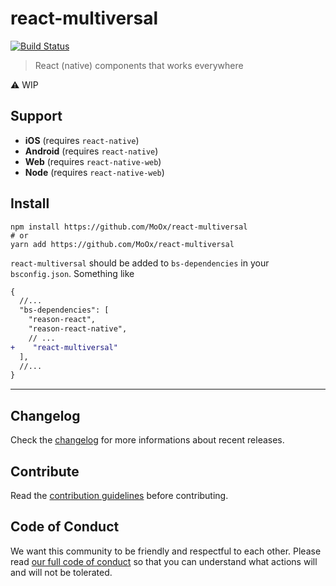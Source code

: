 # react-multiversal

[![Build Status](https://github.com/MoOx/react-multiversal/workflows/Build/badge.svg)](https://github.com/MoOx/react-multiversal/actions)

> React (native) components that works everywhere

⚠️ WIP

## Support

- **iOS** (requires `react-native`)
- **Android** (requires `react-native`)
- **Web** (requires `react-native-web`)
- **Node** (requires `react-native-web`)

## Install

```console
npm install https://github.com/MoOx/react-multiversal
# or
yarn add https://github.com/MoOx/react-multiversal
```

`react-multiversal` should be added to `bs-dependencies` in your
`bsconfig.json`. Something like

```diff
{
  //...
  "bs-dependencies": [
    "reason-react",
    "reason-react-native",
    // ...
+    "react-multiversal"
  ],
  //...
}
```

---

## Changelog

Check the [changelog](./CHANGELOG.md) for more informations about recent
releases.

## Contribute

Read the [contribution guidelines](./CONTRIBUTING.md) before contributing.

## Code of Conduct

We want this community to be friendly and respectful to each other. Please read
[our full code of conduct](./CODE_OF_CONDUCT.md) so that you can understand what
actions will and will not be tolerated.
